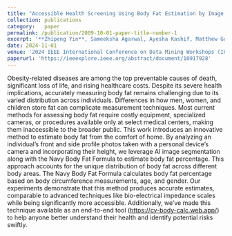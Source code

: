 ```yaml
---
title: "Accessible Health Screening Using Body Fat Estimation by Image Segmentation"
collection: publications
category:   paper
permalink: /publication/2009-10-01-paper-title-number-1
excerpt: '**Zhipeng Yin**, Sameeksha Agarwal, Ayesha Kashif, Matthew Gonzalez, Zichong Wang, Suqing Liu, Zhen Liu, Yanzhao Wu, Ian Stockwell, Weifeng Xu, Puqing Jiang, Xingyu Zhang and Wenbin Zhang'
date: 2024-11-01
venue: '2024 IEEE International Conference on Data Mining Workshops (ICDMW)'
paperurl: 'https://ieeexplore.ieee.org/abstract/document/10917928'
---
```


Obesity-related diseases are among the top preventable causes of death, significant loss of life, and rising healthcare costs. Despite its severe health implications, accurately measuring body fat remains challenging due to its varied distribution across individuals. Differences in how men, women, and children store fat can complicate measurement techniques. Most current methods for assessing body fat require costly equipment, specialized cameras, or procedures available only at select medical centers, making them inaccessible to the broader public. This work introduces an innovative method to estimate body fat from the comfort of home. By analyzing an individual’s front and side profile photos taken with a personal device’s camera and incorporating their height, we leverage AI image segmentation along with the Navy Body Fat Formula to estimate body fat percentage. This approach accounts for the unique distribution of body fat across different body areas. The Navy Body Fat Formula calculates body fat percentage based on body circumference measurements, age, and gender. Our experiments demonstrate that this method produces accurate estimates, comparable to advanced techniques like bio-electrical impedance scales while being significantly more accessible. Additionally, we’ve made this technique available as an end-to-end tool (https://cv-body-calc.web.app/) to help anyone better understand their health and identify potential risks swiftly.